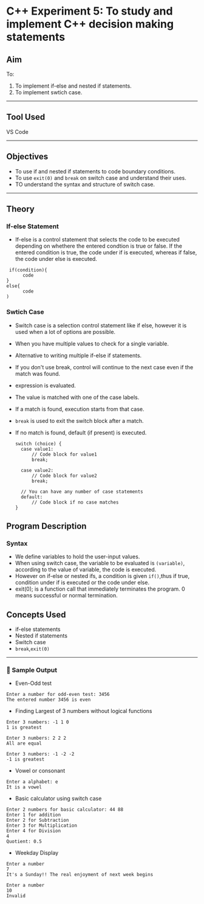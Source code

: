 # C++ Experiment 5: To study and implement C++ decision making statements

## Aim

To:
1. To implement if-else and nested if statements.
2. To implement swtich case.

---
## Tool Used

VS Code

---

## Objectives

- To use if and nested if statements to code boundary conditions.
- To use `exit(0)` and `break` on switch case and understand their uses.
- TO understand the syntax and structure of switch case.

---

## Theory
### If-else Statement
- If-else is a control statement that selects the code to be executed depending on whethere the entered condtion is true or false. If the entered condition is true, the code under if is executed, whereas if false, the code under else is executed.
```
 if(condition){
      code
}
else{
      code
)
```
### Swtich Case
- Switch case is a selection control statement like if else, however it is used when a lot of options are possible.
- When you have multiple values to check for a single variable.
- Alternative to writing multiple if-else if statements.
- If you don't use break, control will continue to the next case even if the match was found.
- expression is evaluated.
- The value is matched with one of the case labels.
- If a match is found, execution starts from that case.
- `break` is used to exit the switch block after a match.
- If no match is found, default (if present) is executed.

  
  ```
  switch (choice) {
    case value1:
        // Code block for value1
        break;

    case value2:
        // Code block for value2
        break;

    // You can have any number of case statements
    default:
        // Code block if no case matches
  }
  ```

## Program Description

### Syntax
- We define variables to hold the user-input values.
- When using switch case, the variable to be evaluated is `(variable)`, according to the value of variable, the code is executed.
- However on if-else or nested ifs, a condition is given `if()`,thus if true, condition under if is executed or the code under else.
- exit(0); is a function call that immediately terminates the program. 0 means successful or normal termination.

## Concepts Used

- if-else statements
- Nested if statements
- Switch case
- `break`,`exit(0)`

---
### 🧪 Sample Output
- Even-Odd test
```
Enter a number for odd-even test: 3456
The entered number 3456 is even
```
-  Finding Largest of 3 numbers without logical functions
```
Enter 3 numbers: -1 1 0
1 is greatest
```
```
Enter 3 numbers: 2 2 2
All are equal
```
```
Enter 3 numbers: -1 -2 -2
-1 is greatest
```
- Vowel or consonant
```
Enter a alphabet: e
It is a vowel
```
- Basic calculator using switch case
```
Enter 2 numbers for basic calculator: 44 88
Enter 1 for addition
Enter 2 for Subtraction
Enter 3 for Multiplication
Enter 4 for Division
4
Quotient: 0.5
```
- Weekday Display
```
Enter a number
7
It's a Sunday!! The real enjoyment of next week begins 
```
```
Enter a number
10
Invalid
```
